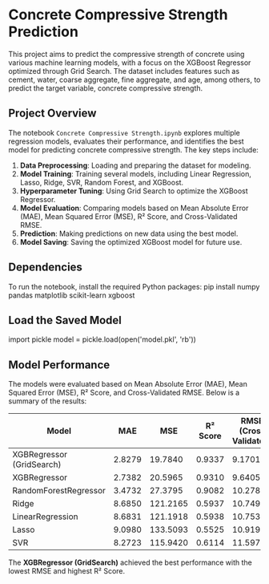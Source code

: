 # Concrete Compressive Strength Prediction

This project aims to predict the compressive strength of concrete using various machine learning models, with a focus on the XGBoost Regressor optimized through Grid Search. The dataset includes features such as cement, water, coarse aggregate, fine aggregate, and age, among others, to predict the target variable, concrete compressive strength.

## Project Overview

The notebook `Concrete Compressive Strength.ipynb` explores multiple regression models, evaluates their performance, and identifies the best model for predicting concrete compressive strength. The key steps include:

1. **Data Preprocessing**: Loading and preparing the dataset for modeling.
2. **Model Training**: Training several models, including Linear Regression, Lasso, Ridge, SVR, Random Forest, and XGBoost.
3. **Hyperparameter Tuning**: Using Grid Search to optimize the XGBoost Regressor.
4. **Model Evaluation**: Comparing models based on Mean Absolute Error (MAE), Mean Squared Error (MSE), R² Score, and Cross-Validated RMSE.
5. **Prediction**: Making predictions on new data using the best model.
6. **Model Saving**: Saving the optimized XGBoost model for future use.

## Dependencies

To run the notebook, install the required Python packages:
pip install numpy pandas matplotlib scikit-learn xgboost

## Load the Saved Model
import pickle
model = pickle.load(open('model.pkl', 'rb'))

## Model Performance

The models were evaluated based on Mean Absolute Error (MAE), Mean Squared Error (MSE), R² Score, and Cross-Validated RMSE. Below is a summary of the results:

| Model                     | MAE       | MSE        | R² Score | RMSE (Cross Validated) |
|---------------------------|-----------|------------|----------|------------------------|
| XGBRegressor (GridSearch) | 2.8279    | 19.7840    | 0.9337   | 9.1701                |
| XGBRegressor              | 2.7382    | 20.5965    | 0.9310   | 9.6405                |
| RandomForestRegressor     | 3.4732    | 27.3795    | 0.9082   | 10.2781               |
| Ridge                     | 8.6850    | 121.2165   | 0.5937   | 10.7492               |
| LinearRegression          | 8.6831    | 121.1918   | 0.5938   | 10.7538               |
| Lasso                     | 9.0980    | 133.5093   | 0.5525   | 10.9195               |
| SVR                       | 8.2723    | 115.9420   | 0.6114   | 11.5979               |

The **XGBRegressor (GridSearch)** achieved the best performance with the lowest RMSE and highest R² Score.



